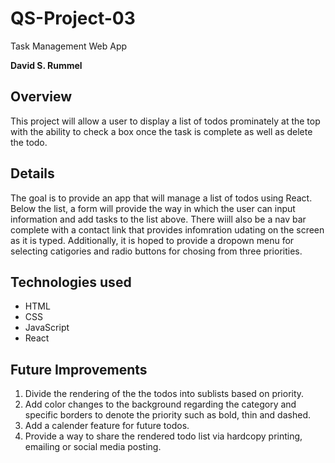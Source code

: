 # QS-Project-03
Task Management Web App

**David S. Rummel**

## Overview
This project will allow a user to display a list of todos prominately at the top with the ability to check a box once the task is complete as well as delete the todo. 

## Details
The goal is to provide an app that will manage a list of todos using React. Below the list, a form will provide the way in which the user can input information and add tasks to the list above. There wiill also be a nav bar complete with a contact link that provides infomration udating on the screen as it is typed. Additionally, it is hoped to provide a dropown menu for selecting catigories and radio buttons for chosing from three priorities.

## Technologies used
* HTML
* CSS
* JavaScript
* React

## Future Improvements
1. Divide the rendering of the the todos into sublists based on priority.
2. Add color changes to the background regarding the category and specific borders to denote the priority such as bold, thin and dashed.
3. Add a calender feature for future todos.
4. Provide a way to share the rendered todo list via hardcopy printing, emailing or social media posting.
